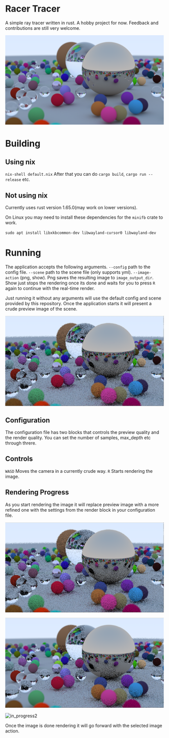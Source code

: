 # Racer Tracer

A simple ray tracer written in rust. A hobby project for now. Feedback
and contributions are still very welcome.

![sample](./assets/trace_sample.png)

# Building


## Using nix
`nix-shell default.nix`
After that you can do `cargo build`, `cargo run --release` etc.


## Not using nix
Currently uses rust version 1.65.0(may work on lower versions).

On Linux you may need to install these dependencies for the `minifb`
crate to work.

`sudo apt install libxkbcommon-dev libwayland-cursor0 libwayland-dev`


# Running
The application accepts the following arguments.
`--config` path to the config file.
`--scene` path to the scene file (only supports yml).
`--image-action` (png, show).
    Png saves the resulting image to `image_output_dir`.
    Show just stops the rendering once its done and waits
    for you to press `R` again to continue with the real-time render.


Just running it without any arguments will use the default config and
scene provided by this repository. Once the application starts it will
present a crude preview image of the scene.

![preview](./assets/preview.png)

## Configuration
The configuration file has two blocks that controls the preview
quality and the render quality.  You can set the number of samples,
max_depth etc through threre.

## Controls
`WASD` Moves the camera in a currently crude way.
`R` Starts rendering the image.

## Rendering Progress
As you start rendering the image it will replace preview image with a
more refined one with the settings from the render block in your
configuration file.

![preview](./assets/preview.png)


![in_progress](./assets/in_progress.png)


![in_progress2](./assets/in_progress2.png)


Once the image is done rendering it will go forward with the selected
image action.
